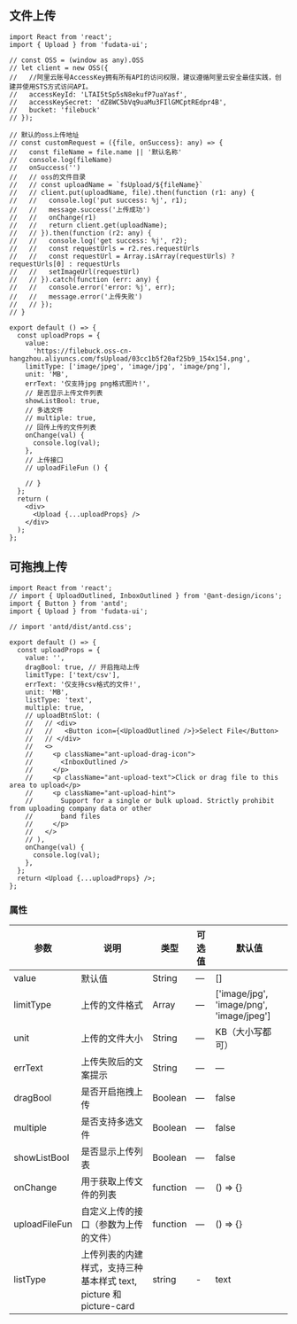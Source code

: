 ## 文件上传

```tsx
import React from 'react';
import { Upload } from 'fudata-ui';

// const OSS = (window as any).OSS
// let client = new OSS({
//   //阿里云账号AccessKey拥有所有API的访问权限，建议遵循阿里云安全最佳实践，创建并使用STS方式访问API。
//   accessKeyId: 'LTAI5tSp5sN8ekufP7uaYasf',
//   accessKeySecret: 'dZ8WC5bVq9uaMu3FIlGMCptREdpr4B',
//   bucket: 'filebuck'
// });

// 默认的oss上传地址
// const customRequest = ({file, onSuccess}: any) => {
//   const fileName = file.name || '默认名称'
//   console.log(fileName)
//   onSuccess('')
//   // oss的文件目录
//   // const uploadName = `fsUpload/${fileName}`
//   // client.put(uploadName, file).then(function (r1: any) {
//   //   console.log('put success: %j', r1);
//   //   message.success('上传成功')
//   //   onChange(r1)
//   //   return client.get(uploadName);
//   // }).then(function (r2: any) {
//   //   console.log('get success: %j', r2);
//   //   const requestUrls = r2.res.requestUrls
//   //   const requestUrl = Array.isArray(requestUrls) ? requestUrls[0] : requestUrls
//   //   setImageUrl(requestUrl)
//   // }).catch(function (err: any) {
//   //   console.error('error: %j', err);
//   //   message.error('上传失败')
//   // });
// }

export default () => {
  const uploadProps = {
    value:
      'https://filebuck.oss-cn-hangzhou.aliyuncs.com/fsUpload/03cc1b5f20af25b9_154x154.png',
    limitType: ['image/jpeg', 'image/jpg', 'image/png'],
    unit: 'MB',
    errText: '仅支持jpg png格式图片!',
    // 是否显示上传文件列表
    showListBool: true,
    // 多选文件
    // multiple: true,
    // 回传上传的文件列表
    onChange(val) {
      console.log(val);
    },
    // 上传接口
    // uploadFileFun () {

    // }
  };
  return (
    <div>
      <Upload {...uploadProps} />
    </div>
  );
};
```

## 可拖拽上传

```tsx
import React from 'react';
// import { UploadOutlined, InboxOutlined } from '@ant-design/icons';
import { Button } from 'antd';
import { Upload } from 'fudata-ui';

// import 'antd/dist/antd.css';

export default () => {
  const uploadProps = {
    value: '',
    dragBool: true, // 开启拖动上传
    limitType: ['text/csv'],
    errText: '仅支持csv格式的文件!',
    unit: 'MB',
    listType: 'text',
    multiple: true,
    // uploadBtnSlot: (
    //   // <div>
    //   //   <Button icon={<UploadOutlined />}>Select File</Button>
    //   // </div>
    //   <>
    //     <p className="ant-upload-drag-icon">
    //       <InboxOutlined />
    //     </p>
    //     <p className="ant-upload-text">Click or drag file to this area to upload</p>
    //     <p className="ant-upload-hint">
    //       Support for a single or bulk upload. Strictly prohibit from uploading company data or other
    //       band files
    //     </p>
    //   </>
    // ),
    onChange(val) {
      console.log(val);
    },
  };
  return <Upload {...uploadProps} />;
};
```

### 属性

| 参数          | 说明                                                               | 类型     | 可选值 | 默认值                                   |
| ------------- | ------------------------------------------------------------------ | -------- | ------ | ---------------------------------------- |
| value         | 默认值                                                             | String   | —      | []                                       |
| limitType     | 上传的文件格式                                                     | Array    | —      | ['image/jpg', 'image/png', 'image/jpeg'] |
| unit          | 上传的文件大小                                                     | String   | —      | KB（大小写都可）                         |
| errText       | 上传失败后的文案提示                                               | String   | —      | —                                        |
| dragBool      | 是否开启拖拽上传                                                   | Boolean  | —      | false                                    |
| multiple      | 是否支持多选文件                                                   | Boolean  | —      | false                                    |
| showListBool  | 是否显示上传列表                                                   | Boolean  | —      | false                                    |
| onChange      | 用于获取上传文件的列表                                             | function | —      | () => {}                                 |
| uploadFileFun | 自定义上传的接口（参数为上传的文件）                               | function | —      | () => {}                                 |
| listType      | 上传列表的内建样式，支持三种基本样式 text, picture 和 picture-card | string   | -      | text                                     |
